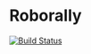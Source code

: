 # Roborally 
[![Build Status](https://travis-ci.com/gruppe17/roborally.svg?branch=main)](https://travis-ci.com/gruppe17/roborally)
